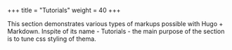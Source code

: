 +++
title = "Tutorials"
weight = 40
+++

This section demonstrates various types of markups possible with Hugo + Markdown. Inspite of its name - Tutorials - the 
main purpose of the section is to tune css styling of thema.
